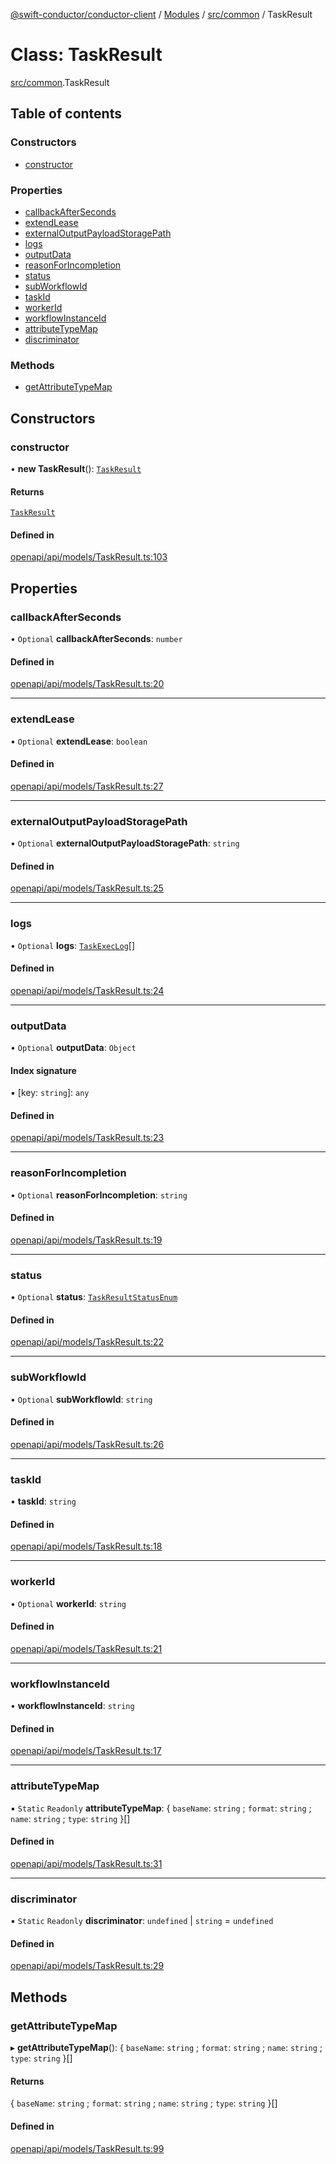 [@swift-conductor/conductor-client](../README.md) / [Modules](../modules.md) / [src/common](../modules/src_common.md) / TaskResult

# Class: TaskResult

[src/common](../modules/src_common.md).TaskResult

## Table of contents

### Constructors

- [constructor](src_common.TaskResult.md#constructor)

### Properties

- [callbackAfterSeconds](src_common.TaskResult.md#callbackafterseconds)
- [extendLease](src_common.TaskResult.md#extendlease)
- [externalOutputPayloadStoragePath](src_common.TaskResult.md#externaloutputpayloadstoragepath)
- [logs](src_common.TaskResult.md#logs)
- [outputData](src_common.TaskResult.md#outputdata)
- [reasonForIncompletion](src_common.TaskResult.md#reasonforincompletion)
- [status](src_common.TaskResult.md#status)
- [subWorkflowId](src_common.TaskResult.md#subworkflowid)
- [taskId](src_common.TaskResult.md#taskid)
- [workerId](src_common.TaskResult.md#workerid)
- [workflowInstanceId](src_common.TaskResult.md#workflowinstanceid)
- [attributeTypeMap](src_common.TaskResult.md#attributetypemap)
- [discriminator](src_common.TaskResult.md#discriminator)

### Methods

- [getAttributeTypeMap](src_common.TaskResult.md#getattributetypemap)

## Constructors

### constructor

• **new TaskResult**(): [`TaskResult`](src_common.TaskResult.md)

#### Returns

[`TaskResult`](src_common.TaskResult.md)

#### Defined in

[openapi/api/models/TaskResult.ts:103](https://github.com/swift-conductor/conductor-client-typescript/blob/9866b7c/openapi/api/models/TaskResult.ts#L103)

## Properties

### callbackAfterSeconds

• `Optional` **callbackAfterSeconds**: `number`

#### Defined in

[openapi/api/models/TaskResult.ts:20](https://github.com/swift-conductor/conductor-client-typescript/blob/9866b7c/openapi/api/models/TaskResult.ts#L20)

___

### extendLease

• `Optional` **extendLease**: `boolean`

#### Defined in

[openapi/api/models/TaskResult.ts:27](https://github.com/swift-conductor/conductor-client-typescript/blob/9866b7c/openapi/api/models/TaskResult.ts#L27)

___

### externalOutputPayloadStoragePath

• `Optional` **externalOutputPayloadStoragePath**: `string`

#### Defined in

[openapi/api/models/TaskResult.ts:25](https://github.com/swift-conductor/conductor-client-typescript/blob/9866b7c/openapi/api/models/TaskResult.ts#L25)

___

### logs

• `Optional` **logs**: [`TaskExecLog`](src_common.TaskExecLog.md)[]

#### Defined in

[openapi/api/models/TaskResult.ts:24](https://github.com/swift-conductor/conductor-client-typescript/blob/9866b7c/openapi/api/models/TaskResult.ts#L24)

___

### outputData

• `Optional` **outputData**: `Object`

#### Index signature

▪ [key: `string`]: `any`

#### Defined in

[openapi/api/models/TaskResult.ts:23](https://github.com/swift-conductor/conductor-client-typescript/blob/9866b7c/openapi/api/models/TaskResult.ts#L23)

___

### reasonForIncompletion

• `Optional` **reasonForIncompletion**: `string`

#### Defined in

[openapi/api/models/TaskResult.ts:19](https://github.com/swift-conductor/conductor-client-typescript/blob/9866b7c/openapi/api/models/TaskResult.ts#L19)

___

### status

• `Optional` **status**: [`TaskResultStatusEnum`](../enums/openapi_api.TaskResultStatusEnum.md)

#### Defined in

[openapi/api/models/TaskResult.ts:22](https://github.com/swift-conductor/conductor-client-typescript/blob/9866b7c/openapi/api/models/TaskResult.ts#L22)

___

### subWorkflowId

• `Optional` **subWorkflowId**: `string`

#### Defined in

[openapi/api/models/TaskResult.ts:26](https://github.com/swift-conductor/conductor-client-typescript/blob/9866b7c/openapi/api/models/TaskResult.ts#L26)

___

### taskId

• **taskId**: `string`

#### Defined in

[openapi/api/models/TaskResult.ts:18](https://github.com/swift-conductor/conductor-client-typescript/blob/9866b7c/openapi/api/models/TaskResult.ts#L18)

___

### workerId

• `Optional` **workerId**: `string`

#### Defined in

[openapi/api/models/TaskResult.ts:21](https://github.com/swift-conductor/conductor-client-typescript/blob/9866b7c/openapi/api/models/TaskResult.ts#L21)

___

### workflowInstanceId

• **workflowInstanceId**: `string`

#### Defined in

[openapi/api/models/TaskResult.ts:17](https://github.com/swift-conductor/conductor-client-typescript/blob/9866b7c/openapi/api/models/TaskResult.ts#L17)

___

### attributeTypeMap

▪ `Static` `Readonly` **attributeTypeMap**: \{ `baseName`: `string` ; `format`: `string` ; `name`: `string` ; `type`: `string`  }[]

#### Defined in

[openapi/api/models/TaskResult.ts:31](https://github.com/swift-conductor/conductor-client-typescript/blob/9866b7c/openapi/api/models/TaskResult.ts#L31)

___

### discriminator

▪ `Static` `Readonly` **discriminator**: `undefined` \| `string` = `undefined`

#### Defined in

[openapi/api/models/TaskResult.ts:29](https://github.com/swift-conductor/conductor-client-typescript/blob/9866b7c/openapi/api/models/TaskResult.ts#L29)

## Methods

### getAttributeTypeMap

▸ **getAttributeTypeMap**(): \{ `baseName`: `string` ; `format`: `string` ; `name`: `string` ; `type`: `string`  }[]

#### Returns

\{ `baseName`: `string` ; `format`: `string` ; `name`: `string` ; `type`: `string`  }[]

#### Defined in

[openapi/api/models/TaskResult.ts:99](https://github.com/swift-conductor/conductor-client-typescript/blob/9866b7c/openapi/api/models/TaskResult.ts#L99)
